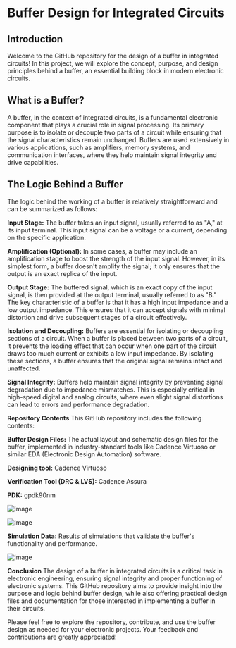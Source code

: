 # Buffer Design for Integrated Circuits

## Introduction
Welcome to the GitHub repository for the design of a buffer in integrated circuits! In this project, we will explore the concept, purpose, and design principles behind a buffer, an essential building block in modern electronic circuits.

## What is a Buffer?

A buffer, in the context of integrated circuits, is a fundamental electronic component that plays a crucial role in signal processing. Its primary purpose is to isolate or decouple two parts of a circuit while ensuring that the signal characteristics remain unchanged. Buffers are used extensively in various applications, such as amplifiers, memory systems, and communication interfaces, where they help maintain signal integrity and drive capabilities.

## The Logic Behind a Buffer
The logic behind the working of a buffer is relatively straightforward and can be summarized as follows:

**Input Stage:** The buffer takes an input signal, usually referred to as "A," at its input terminal. This input signal can be a voltage or a current, depending on the specific application.

**Amplification (Optional):** In some cases, a buffer may include an amplification stage to boost the strength of the input signal. However, in its simplest form, a buffer doesn't amplify the signal; it only ensures that the output is an exact replica of the input.

**Output Stage:** The buffered signal, which is an exact copy of the input signal, is then provided at the output terminal, usually referred to as "B." The key characteristic of a buffer is that it has a high input impedance and a low output impedance. This ensures that it can accept signals with minimal distortion and drive subsequent stages of a circuit effectively.

**Isolation and Decoupling:** Buffers are essential for isolating or decoupling sections of a circuit. When a buffer is placed between two parts of a circuit, it prevents the loading effect that can occur when one part of the circuit draws too much current or exhibits a low input impedance. By isolating these sections, a buffer ensures that the original signal remains intact and unaffected.

**Signal Integrity:** Buffers help maintain signal integrity by preventing signal degradation due to impedance mismatches. This is especially critical in high-speed digital and analog circuits, where even slight signal distortions can lead to errors and performance degradation.

**Repository Contents**
This GitHub repository includes the following contents:

**Buffer Design Files:** The actual layout and schematic design files for the buffer, implemented in industry-standard tools like Cadence Virtuoso or similar EDA (Electronic Design Automation) software.


**Designing tool:** Cadence Virtuoso


**Verification Tool (DRC & LVS):** Cadence Assura


**PDK:** gpdk90nm


![image](https://github.com/shrey3000/Analog_Layouts/assets/72602113/ba829f92-879d-4ac0-9353-562a61e10c66)


![image](https://github.com/shrey3000/Analog_Layouts/assets/72602113/897beb66-f41c-44a4-9c7e-7c82cae70ac0)



**Simulation Data:** Results of simulations that validate the buffer's functionality and performance.

![image](https://github.com/shrey3000/Analog_Layouts/assets/72602113/a890a0a0-739f-448e-bfb8-6bfb5c370a77)



**Conclusion**
The design of a buffer in integrated circuits is a critical task in electronic engineering, ensuring signal integrity and proper functioning of electronic systems. This GitHub repository aims to provide insight into the purpose and logic behind buffer design, while also offering practical design files and documentation for those interested in implementing a buffer in their circuits.

Please feel free to explore the repository, contribute, and use the buffer design as needed for your electronic projects. Your feedback and contributions are greatly appreciated!
